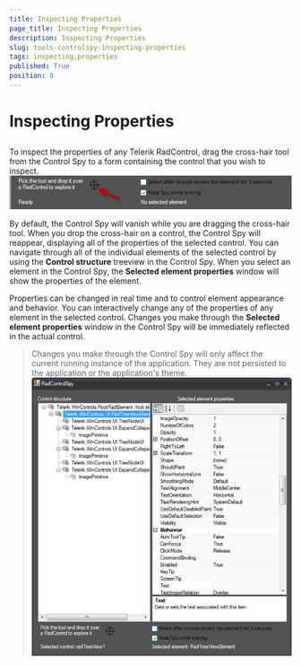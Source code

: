 ```yaml
---
title: Inspecting Properties
page_title: Inspecting Properties
description: Inspecting Properties
slug: tools-controlspy-inspecting-properties
tags: inspecting,properties
published: True
position: 0
---
```


# Inspecting Properties



## 

To inspect the properties of any Telerik RadControl, drag the cross-hair tool from the Control Spy to a form containing the control that you wish to inspect.![tools-controlspy-inspecting-properties 001](images/tools-controlspy-inspecting-properties001.png)

By default, the Control Spy will vanish while you are dragging the cross-hair tool. When you drop the cross-hair on a control, the Control Spy will reappear, displaying all of the properties of the selected control. You can navigate through all of the individual elements of the selected control by using the __Control structure__ treeview in the Control Spy. When you select an element in the Control Spy, the __Selected element properties__ window will show the properties of the element. 

Properties can be changed in real time and to control element appearance and behavior. You can interactively change any of the properties of any element in the selected control. Changes you make through the __Selected element properties__ window in the Control Spy will be immediately reflected in the actual control.

>Changes you make through the Control Spy will only affect the current running instance of the application. They are not persisted to the application or the application's theme.![tools-controlspy-inspecting-properties 002](images/tools-controlspy-inspecting-properties002.png)
